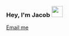 ### Hey, I'm Jacob <img src="https://raw.githubusercontent.com/MartinHeinz/MartinHeinz/master/wave.gif" width="30px" height="30px" />

[Email me](mailto:jacob@prezant.us)



